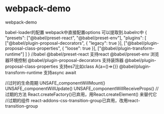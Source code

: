 # webpack-demo
webpack-demo

babel-loader的配置
webpack中直接配置options
可以提取到.babelrc中
{
    "presets": ["@babel/preset-react", "@babel/preset-env"], 
    "plugins": [
        ["@babel/plugin-proposal-decorators", {
            "legacy": true
        }],
        ["@babel/plugin-proposal-class-properties", {
            "loose": true
        }],
        ["@babel/plugin-transform-runtime"]
    ]
}
//babel
@babel/preset-react 支持react
@babel/preset-env 浏览器环境控制
@babel/plugin-proposal-decorators 支持装饰器
@babel/plugin-proposal-class-properties 支持es7比如class A{a=()=>{}}
@babel/plugin-transform-runtime 支持async await

//过时的生命周期
UNSAFE_componentWillMount()
UNSAFE_componentWillUpdate()
UNSAFE_componentWillReceiveProps()
//过期的方法
React.createFactory()已弃用，用React.createElement() 来替代它
//过期的组件
react-addons-css-transition-group已弃用，改用react-transition-group